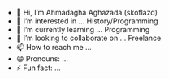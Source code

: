 - 👋 Hi, I’m Ahmadagha Aghazada (skoflazd)
- 👀 I’m interested in ... History/Programming  
- 🌱 I’m currently learning ... Programming
- 💞️ I’m looking to collaborate on ... Freelance
- 📫 How to reach me ...
- 😄 Pronouns: ...
- ⚡ Fun fact: ...

<!---
skoflazd-dev/skoflazd-dev is a ✨ special ✨ repository because its `README.md` (this file) appears on your GitHub profile.
You can click the Preview link to take a look at your changes.
--->
